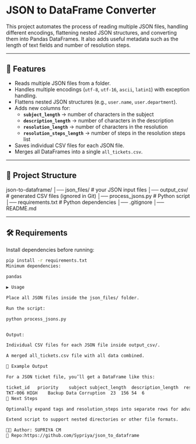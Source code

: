# JSON to DataFrame Converter

This project automates the process of reading multiple JSON files, handling different encodings, flattening nested JSON structures, and converting them into Pandas DataFrames. It also adds useful metadata such as the length of text fields and number of resolution steps.  

---

## 🚀 Features
- Reads multiple JSON files from a folder.
- Handles multiple encodings (`utf-8`, `utf-16`, `ascii`, `latin1`) with exception handling.
- Flattens nested JSON structures (e.g., `user.name`, `user.department`).
- Adds new columns for:
  - **`subject_length`** → number of characters in the subject
  - **`description_length`** → number of characters in the description
  - **`resolution_length`** → number of characters in the resolution
  - **`resolution_steps_length`** → number of steps in the resolution steps list
- Saves individual CSV files for each JSON file.
- Merges all DataFrames into a single `all_tickets.csv`.

---

## 📂 Project Structure
json-to-dataframe/
│── json_files/ # your JSON input files
│── output_csv/ # generated CSV files (ignored in Git)
│── process_jsons.py # Python script
│── requirements.txt # Python dependencies
│── .gitignore
│── README.md

---

## 🛠 Requirements
Install dependencies before running:

```bash
pip install -r requirements.txt
Minimum dependencies:

pandas

▶️ Usage

Place all JSON files inside the json_files/ folder.

Run the script:

python process_jsons.py


Output:

Individual CSV files for each JSON file inside output_csv/.

A merged all_tickets.csv file with all data combined.

📝 Example Output

For a JSON ticket file, you’ll get a DataFrame like this:

ticket_id	priority	subject	subject_length	description_length	resolution_length	resolution_steps_length
TKT-006	HIGH	Backup Data Corruption	23	156	54	6
📌 Next Steps

Optionally expand tags and resolution_steps into separate rows for advanced analysis.

Extend script to support nested directories or other file formats.

👩‍💻 Author: SUPRIYA CM
🔗 Repo:https://github.com/Sypriya/json_to_dataframe